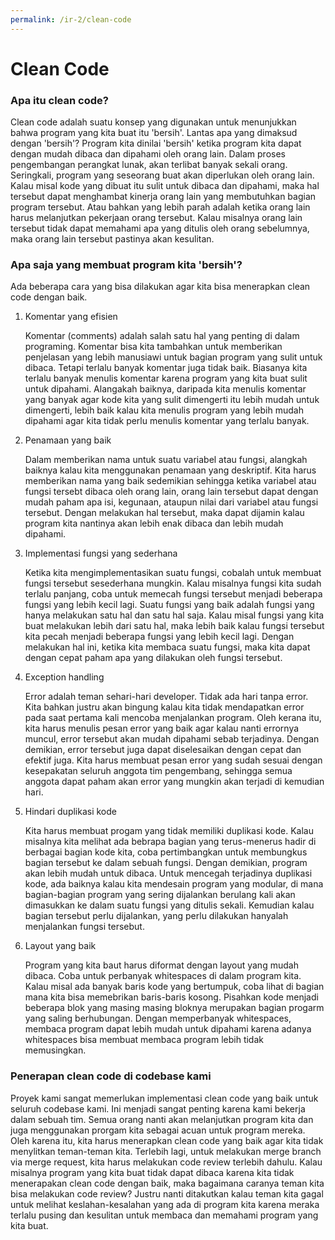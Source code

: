 ```yaml
---
permalink: /ir-2/clean-code
---
```


# Clean Code

### Apa itu clean code?

Clean code adalah suatu konsep yang digunakan untuk menunjukkan bahwa program yang kita buat itu 'bersih'. Lantas apa yang dimaksud dengan 'bersih'? Program kita dinilai 'bersih' ketika program kita dapat dengan mudah dibaca dan dipahami oleh orang lain. Dalam proses pengembangan perangkat lunak, akan terlibat banyak sekali orang. Seringkali, program yang seseorang buat akan diperlukan oleh orang lain. Kalau misal kode yang dibuat itu sulit untuk dibaca dan dipahami, maka hal tersebut dapat menghambat kinerja orang lain yang membutuhkan bagian program tersebut. Atau bahkan yang lebih parah adalah ketika orang lain harus melanjutkan pekerjaan orang tersebut. Kalau misalnya orang lain tersebut tidak dapat memahami apa yang ditulis oleh orang sebelumnya, maka orang lain tersebut pastinya akan kesulitan.

### Apa saja yang membuat program kita 'bersih'?

Ada beberapa cara yang bisa dilakukan agar kita bisa menerapkan clean code dengan baik.

1. Komentar yang efisien

    Komentar (comments) adalah salah satu hal yang penting di dalam programing. Komentar bisa kita tambahkan untuk memberikan penjelasan yang lebih manusiawi untuk bagian program yang sulit untuk dibaca. Tetapi terlalu banyak komentar juga tidak baik. Biasanya kita terlalu banyak menulis komentar karena program yang kita buat sulit untuk dipahami. Alangakah baiknya, daripada kita menulis komentar yang banyak agar kode kita yang sulit dimengerti itu lebih mudah untuk dimengerti, lebih baik kalau kita menulis program yang lebih mudah dipahami agar kita tidak perlu menulis komentar yang terlalu banyak.

2. Penamaan yang baik

    Dalam memberikan nama untuk suatu variabel atau fungsi, alangkah baiknya kalau kita menggunakan penamaan yang deskriptif. Kita harus memberikan nama yang baik sedemikian sehingga ketika variabel atau fungsi tersebt dibaca oleh orang lain, orang lain tersebut dapat dengan mudah paham apa isi, kegunaan, ataupun nilai dari variabel atau fungsi tersebut. Dengan melakukan hal tersebut, maka dapat dijamin kalau program kita nantinya akan lebih enak dibaca dan lebih mudah dipahami.

3. Implementasi fungsi yang sederhana

    Ketika kita mengimplementasikan suatu fungsi, cobalah untuk membuat fungsi tersebut sesederhana mungkin. Kalau misalnya fungsi kita sudah terlalu panjang, coba untuk memecah fungsi tersebut menjadi beberapa fungsi yang lebih kecil lagi. Suatu fungsi yang baik adalah fungsi yang hanya melakukan satu hal dan satu hal saja. Kalau misal fungsi yang kita buat melakukan lebih dari satu hal, maka lebih baik kalau fungsi tersebut kita pecah menjadi beberapa fungsi yang lebih kecil lagi. Dengan melakukan hal ini, ketika kita membaca suatu fungsi, maka kita dapat dengan cepat paham apa yang dilakukan oleh fungsi tersebut.

4. Exception handling

    Error adalah teman sehari-hari developer. Tidak ada hari tanpa error. Kita bahkan justru akan bingung kalau kita tidak mendapatkan error pada saat pertama kali mencoba menjalankan program. Oleh kerana itu, kita harus menulis pesan error yang baik agar kalau nanti errornya muncul, error tersebut akan mudah dipahami sebab terjadinya. Dengan demikian, error tersebut juga dapat diselesaikan dengan cepat dan efektif juga. Kita harus membuat pesan error yang sudah sesuai dengan kesepakatan seluruh anggota tim pengembang, sehingga semua anggota dapat paham akan error yang mungkin akan terjadi di kemudian hari. 

5. Hindari duplikasi kode

    Kita harus membuat progam yang tidak memiliki duplikasi kode. Kalau misalnya kita melihat ada bebrapa bagian yang terus-menerus hadir di berbagai bagian kode kita, coba pertimbangkan untuk membungkus bagian tersebut ke dalam sebuah fungsi. Dengan demikian, program akan lebih mudah untuk dibaca. Untuk mencegah terjadinya duplikasi kode, ada baiknya kalau kita mendesain program yang modular, di mana bagian-bagian program yang sering dijalankan berulang kali akan dimasukkan ke dalam suatu fungsi yang ditulis sekali. Kemudian kalau bagian tersebut perlu dijalankan, yang perlu dilakukan hanyalah menjalankan fungsi tersebut.

6. Layout yang baik

    Program yang kita baut harus diformat dengan layout yang mudah dibaca. Coba untuk perbanyak whitespaces di dalam program kita. Kalau misal ada banyak baris kode yang bertumpuk, coba lihat di bagian mana kita bisa memebrikan baris-baris kosong. Pisahkan kode menjadi beberapa blok yang masing masing bloknya merupakan bagian progarm yang saling berhubungan. Dengan memperbanyak whitespaces, membaca program dapat lebih mudah untuk dipahami karena adanya whitespaces bisa membuat membaca program lebih tidak memusingkan.

### Penerapan clean code di codebase kami

Proyek kami sangat memerlukan implementasi clean code yang baik untuk seluruh codebase kami. Ini menjadi sangat penting karena kami bekerja dalam sebuah tim. Semua orang nanti akan melanjutkan program kita dan juga menggunakan prorgam kita sebagai acuan untuk program mereka. Oleh karena itu, kita harus menerapkan clean code yang baik agar kita tidak menylitkan teman-teman kita. Terlebih lagi, untuk melakukan merge branch via merge request, kita harus melakukan code review terlebih dahulu. Kalau misalnya program yang kita buat tidak dapat dibaca karena kita tidak menerapakan clean code dengan baik, maka bagaimana caranya teman kita bisa melakukan code review? Justru nanti ditakutkan kalau teman kita gagal untuk melihat keslahan-kesalahan yang ada di program kita karena meraka terlalu pusing dan kesulitan untuk membaca dan memahami program yang kita buat.
